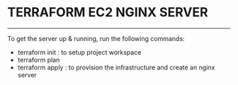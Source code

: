 # TERRAFORM EC2 NGINX SERVER

--------------------------

To get the server up & running, run the following commands:

- terraform init : to setup project workspace
- terraform plan
- terraform apply : to provision the infrastructure and create an nginx server
